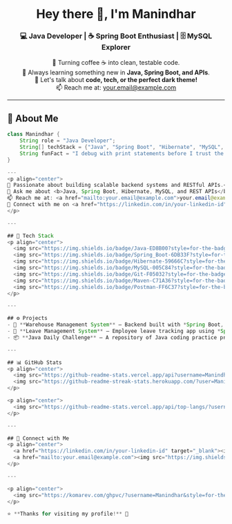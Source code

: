 <!-- Intro Section -->
<h1 align="center">Hey there 👋, I'm Manindhar</h1>
<h3 align="center">💻 Java Developer | ☕ Spring Boot Enthusiast | 🗄️ MySQL Explorer</h3>

<p align="center">
🚀 Turning coffee ☕ into clean, testable code.<br/>
🧠 Always learning something new in <b>Java, Spring Boot, and APIs</b>.<br/>
💬 Let's talk about <b>code, tech, or the perfect dark theme!</b><br/>
📫 Reach me at: <a href="mailto:your.email@example.com">your.email@example.com</a>
</p>

---

## 🧩 About Me
```java
class Manindhar {
    String role = "Java Developer";
    String[] techStack = {"Java", "Spring Boot", "Hibernate", "MySQL", "REST API"};
    String funFact = "I debug with print statements before I trust the debugger 😅";
}

---
<p align="center">
🌱 Passionate about building scalable backend systems and RESTful APIs.<br/>
💬 Ask me about <b>Java, Spring Boot, Hibernate, MySQL, and REST APIs</b>.<br/>
📫 Reach me at: <a href="mailto:your.email@example.com">your.email@example.com</a><br/>
🔗 Connect with me on <a href="https://linkedin.com/in/your-linkedin-id" target="_blank">LinkedIn</a>
</p>

---

## 🧰 Tech Stack
<p align="center">
  <img src="https://img.shields.io/badge/Java-ED8B00?style=for-the-badge&logo=openjdk&logoColor=white"/>
  <img src="https://img.shields.io/badge/Spring_Boot-6DB33F?style=for-the-badge&logo=springboot&logoColor=white"/>
  <img src="https://img.shields.io/badge/Hibernate-59666C?style=for-the-badge&logo=hibernate&logoColor=white"/>
  <img src="https://img.shields.io/badge/MySQL-005C84?style=for-the-badge&logo=mysql&logoColor=white"/>
  <img src="https://img.shields.io/badge/Git-F05032?style=for-the-badge&logo=git&logoColor=white"/>
  <img src="https://img.shields.io/badge/Maven-C71A36?style=for-the-badge&logo=apachemaven&logoColor=white"/>
  <img src="https://img.shields.io/badge/Postman-FF6C37?style=for-the-badge&logo=postman&logoColor=white"/>
</p>

---

## ⚙️ Projects
- 🧩 **Warehouse Management System** – Backend built with *Spring Boot, Hibernate, MySQL* and *Vue.js frontend*  
- 🔐 **Leave Management System** – Employee leave tracking app using *Spring Boot + Hibernate*  
- 📦 **Java Daily Challenge** – A repository of Java coding practice problems

---

## 📊 GitHub Stats
<p align="center">
  <img src="https://github-readme-stats.vercel.app/api?username=Manindhar&show_icons=true&theme=tokyonight" alt="Manindhar's GitHub Stats" height="165"/>
  <img src="https://github-readme-streak-stats.herokuapp.com/?user=Manindhar&theme=tokyonight" alt="GitHub Streak" height="165"/>
</p>

<p align="center">
  <img src="https://github-readme-stats.vercel.app/api/top-langs/?username=Manindhar&layout=compact&theme=tokyonight" alt="Top Languages"/>
</p>

---

## 🤝 Connect with Me
<p align="center">
  <a href="https://linkedin.com/in/your-linkedin-id" target="_blank"><img src="https://img.shields.io/badge/LinkedIn-0077B5?style=for-the-badge&logo=linkedin&logoColor=white"/></a>
  <a href="mailto:your.email@example.com"><img src="https://img.shields.io/badge/Gmail-D14836?style=for-the-badge&logo=gmail&logoColor=white"/></a>
</p>

---

<p align="center">
  <img src="https://komarev.com/ghpvc/?username=Manindhar&style=for-the-badge&color=blue" alt="Profile views"/>
</p>

⭐ **Thanks for visiting my profile!** 🌟
